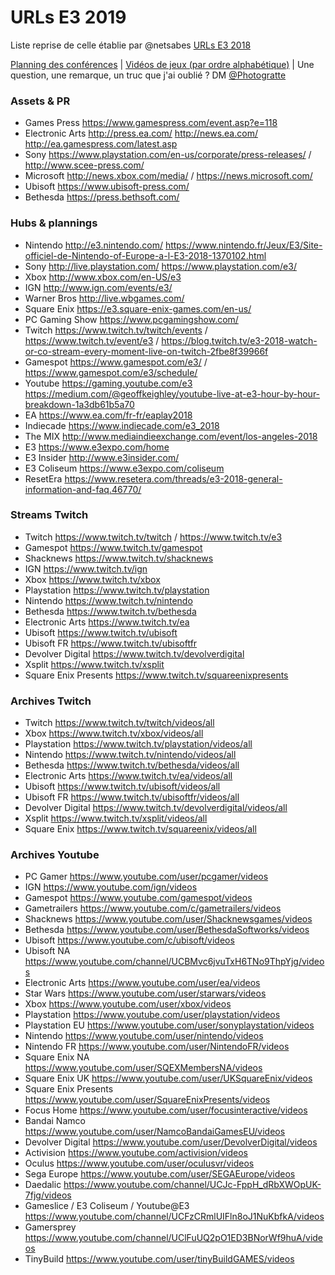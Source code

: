 # URLs E3 2019 

Liste reprise de celle établie par @netsabes [URLs E3 2018](https://gist.github.com/sebasten/967efbaecfb5c140e921ca478d8624e4#file-urlse32018-md)

[Planning des conférences](https://gitlab.com/Photogratte/e3-2019/blob/master/Conf%C3%A9rences_E3_2019.md) | [Vidéos de jeux (par ordre alphabétique)](https://gitlab.com/Photogratte/e3-2019/blob/master/trailersE32019alphasort.md) | Une question, une remarque, un truc que j'ai oublié ? DM [@Photogratte](https://twitter.com/Photogratte)

### Assets & PR
* Games Press https://www.gamespress.com/event.asp?e=118
* Electronic Arts http://press.ea.com/ http://news.ea.com/ http://ea.gamespress.com/latest.asp
* Sony https://www.playstation.com/en-us/corporate/press-releases/ / http://www.scee-press.com/
* Microsoft http://news.xbox.com/media/ / https://news.microsoft.com/
* Ubisoft https://www.ubisoft-press.com/
* Bethesda https://press.bethsoft.com/

### Hubs & plannings

* Nintendo http://e3.nintendo.com/ https://www.nintendo.fr/Jeux/E3/Site-officiel-de-Nintendo-of-Europe-a-l-E3-2018-1370102.html
* Sony http://live.playstation.com/ https://www.playstation.com/e3/
* Xbox http://www.xbox.com/en-US/e3
* IGN http://www.ign.com/events/e3/
* Warner Bros http://live.wbgames.com/
* Square Enix https://e3.square-enix-games.com/en-us/
* PC Gaming Show https://www.pcgamingshow.com/
* Twitch https://www.twitch.tv/twitch/events / https://www.twitch.tv/event/e3 / https://blog.twitch.tv/e3-2018-watch-or-co-stream-every-moment-live-on-twitch-2fbe8f39966f
* Gamespot https://www.gamespot.com/e3/ / https://www.gamespot.com/e3/schedule/
* Youtube https://gaming.youtube.com/e3 https://medium.com/@geoffkeighley/youtube-live-at-e3-hour-by-hour-breakdown-1a3db61b5a70
* EA https://www.ea.com/fr-fr/eaplay2018
* Indiecade https://www.indiecade.com/e3_2018
* The MIX http://www.mediaindieexchange.com/event/los-angeles-2018
* E3 https://www.e3expo.com/home
* E3 Insider http://www.e3insider.com/
* E3 Coliseum https://www.e3expo.com/coliseum
* ResetEra https://www.resetera.com/threads/e3-2018-general-information-and-faq.46770/

### Streams Twitch
* Twitch https://www.twitch.tv/twitch / https://www.twitch.tv/e3
* Gamespot https://www.twitch.tv/gamespot
* Shacknews https://www.twitch.tv/shacknews
* IGN https://www.twitch.tv/ign
* Xbox https://www.twitch.tv/xbox
* Playstation https://www.twitch.tv/playstation
* Nintendo https://www.twitch.tv/nintendo
* Bethesda https://www.twitch.tv/bethesda
* Electronic Arts https://www.twitch.tv/ea
* Ubisoft https://www.twitch.tv/ubisoft
* Ubisoft FR https://www.twitch.tv/ubisoftfr
* Devolver Digital https://www.twitch.tv/devolverdigital
* Xsplit https://www.twitch.tv/xsplit
* Square Enix Presents https://www.twitch.tv/squareenixpresents

### Archives Twitch
* Twitch https://www.twitch.tv/twitch/videos/all
* Xbox https://www.twitch.tv/xbox/videos/all
* Playstation https://www.twitch.tv/playstation/videos/all
* Nintendo https://www.twitch.tv/nintendo/videos/all
* Bethesda https://www.twitch.tv/bethesda/videos/all
* Electronic Arts https://www.twitch.tv/ea/videos/all
* Ubisoft https://www.twitch.tv/ubisoft/videos/all
* Ubisoft FR https://www.twitch.tv/ubisoftfr/videos/all
* Devolver Digital https://www.twitch.tv/devolverdigital/videos/all
* Xsplit https://www.twitch.tv/xsplit/videos/all
* Square Enix https://www.twitch.tv/squareenix/videos/all

### Archives Youtube
* PC Gamer https://www.youtube.com/user/pcgamer/videos
* IGN https://www.youtube.com/ign/videos
* Gamespot https://www.youtube.com/gamespot/videos
* Gametrailers https://www.youtube.com/c/gametrailers/videos
* Shacknews https://www.youtube.com/user/Shacknewsgames/videos
* Bethesda https://www.youtube.com/user/BethesdaSoftworks/videos
* Ubisoft https://www.youtube.com/c/ubisoft/videos
* Ubisoft NA https://www.youtube.com/channel/UCBMvc6jvuTxH6TNo9ThpYjg/videos
* Electronic Arts https://www.youtube.com/user/ea/videos
* Star Wars https://www.youtube.com/user/starwars/videos
* Xbox https://www.youtube.com/user/xbox/videos
* Playstation https://www.youtube.com/user/playstation/videos
* Playstation EU https://www.youtube.com/user/sonyplaystation/videos
* Nintendo https://www.youtube.com/user/nintendo/videos
* Nintendo FR https://www.youtube.com/user/NintendoFR/videos
* Square Enix NA https://www.youtube.com/user/SQEXMembersNA/videos
* Square Enix UK https://www.youtube.com/user/UKSquareEnix/videos
* Square Enix Presents https://www.youtube.com/user/SquareEnixPresents/videos
* Focus Home https://www.youtube.com/user/focusinteractive/videos
* Bandai Namco https://www.youtube.com/user/NamcoBandaiGamesEU/videos
* Devolver Digital https://www.youtube.com/user/DevolverDigital/videos
* Activision https://www.youtube.com/activision/videos
* Oculus https://www.youtube.com/user/oculusvr/videos
* Sega Europe https://www.youtube.com/user/SEGAEurope/videos
* Daedalic https://www.youtube.com/channel/UCJc-FppH_dRbXWOpUK-7fjg/videos
* Gameslice / E3 Coliseum / Youtube@E3 https://www.youtube.com/channel/UCFzCRmlUIFln8oJ1NuKbfkA/videos
* Gamersprey https://www.youtube.com/channel/UClFuUQ2pO1ED3BNorWf9huA/videos
* TinyBuild https://www.youtube.com/user/tinyBuildGAMES/videos

